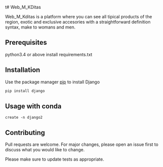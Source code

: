 t# Web_M_KDitas

Web_M_Kditas is a platform where you can see all tipical products of the region, exotic and exclusive accesories with a
straightforward definition syntax, make to womans and men.

## Prerequisites
python3.4 or above 
install requirements.txt


## Installation

Use the package manager [pip](https://pip.pypa.io/en/stable/) to install Django

```bash
pip install django
```

## Usage with conda

```
create -n django2
```

## Contributing
Pull requests are welcome. For major changes, please open an issue first to discuss what you would like to change.

Please make sure to update tests as appropriate.

